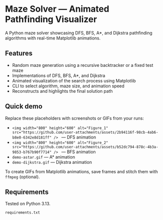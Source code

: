 # Maze Solver — Animated Pathfinding Visualizer

A Python maze solver showcasing DFS, BFS, A*, and Dijkstra pathfinding algorithms with real-time Matplotlib animations.

## Features
- Random maze generation using a recursive backtracker or a fixed test maze
- Implementations of DFS, BFS, A*, and Dijkstra
- Animated visualization of the search process using Matplotlib
- CLI to select algorithm, maze size, and animation speed
- Reconstructs and highlights the final solution path

## Quick demo
Replace these placeholders with screenshots or GIFs from your runs:
- `<img width="800" height="600" alt="Figure_1" src="https://github.com/user-attachments/assets/2b94116f-98cb-4ab6-b8e0-6342e8d181ff" />
` — DFS animation  
- `<img width="800" height="600" alt="Figure_2" src="https://github.com/user-attachments/assets/b52dc794-878c-4b3a-9853-b767b90f7714" />
` — BFS animation  
- `demo-astar.gif` — A* animation  
- `demo-dijkstra.gif` — Dijkstra animation

To create GIFs from Matplotlib animations, save frames and stitch them with `ffmpeg` (optional).

## Requirements
Tested on Python 3.13.

`requirements.txt`
